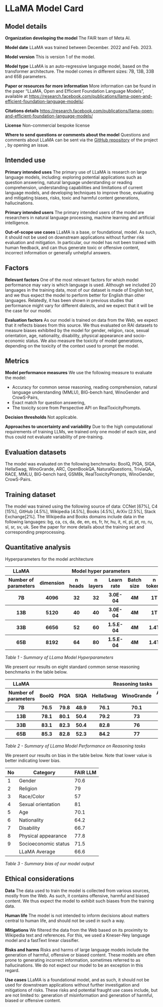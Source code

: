 # LLaMA Model Card

## Model details

**Organization developing the model**
The FAIR team of Meta AI.

**Model date**
LLaMA was trained between December. 2022 and Feb. 2023.

**Model version**
This is version 1 of the model.

**Model type**
LLaMA is an auto-regressive language model, based on the transformer architecture. The model comes in different sizes:
7B, 13B, 33B and 65B parameters.

**Paper or resources for more information**
More information can be found in the paper “LLaMA, Open and Efficient Foundation Language Models”, available
at https://research.facebook.com/publications/llama-open-and-efficient-foundation-language-models/.

**Citations details**
https://research.facebook.com/publications/llama-open-and-efficient-foundation-language-models/

**License**
Non-commercial bespoke license

**Where to send questions or comments about the model**
Questions and comments about LLaMA can be sent via the [GitHub repository](https://github.com/facebookresearch/llama) of
the project , by opening an issue.

## Intended use

**Primary intended uses**
The primary use of LLaMA is research on large language models, including:
exploring potential applications such as question answering, natural language understanding or reading comprehension,
understanding capabilities and limitations of current language models, and developing techniques to improve those,
evaluating and mitigating biases, risks, toxic and harmful content generations, hallucinations.

**Primary intended users**
The primary intended users of the model are researchers in natural language processing, machine learning and artificial
intelligence.

**Out-of-scope use cases**
LLaMA is a base, or foundational, model. As such, it should not be used on downstream applications without further risk
evaluation and mitigation. In particular, our model has not been trained with human feedback, and can thus generate
toxic or offensive content, incorrect information or generally unhelpful answers.

## Factors

**Relevant factors**
One of the most relevant factors for which model performance may vary is which language is used. Although we included 20
languages in the training data, most of our dataset is made of English text, and we thus expect the model to perform
better for English than other languages. Relatedly, it has been shown in previous studies that performance might vary
for different dialects, and we expect that it will be the case for our model.

**Evaluation factors**
As our model is trained on data from the Web, we expect that it reflects biases from this source. We thus evaluated on
RAI datasets to measure biases exhibited by the model for gender, religion, race, sexual orientation, age, nationality,
disability, physical appearance and socio-economic status. We also measure the toxicity of model generations, depending
on the toxicity of the context used to prompt the model.

## Metrics

**Model performance measures**
We use the following measure to evaluate the model:

- Accuracy for common sense reasoning, reading comprehension, natural language understanding (MMLU), BIG-bench hard,
  WinoGender and CrowS-Pairs,
- Exact match for question answering,
- The toxicity score from Perspective API on RealToxicityPrompts.

**Decision thresholds**
Not applicable.

**Approaches to uncertainty and variability**
Due to the high computational requirements of training LLMs, we trained only one model of each size, and thus could not
evaluate variability of pre-training.

## Evaluation datasets

The model was evaluated on the following benchmarks: BoolQ, PIQA, SIQA, HellaSwag, WinoGrande, ARC, OpenBookQA,
NaturalQuestions, TriviaQA, RACE, MMLU, BIG-bench hard, GSM8k, RealToxicityPrompts, WinoGender, CrowS-Pairs.

## Training dataset

The model was trained using the following source of data: CCNet [67%], C4 [15%], GitHub [4.5%], Wikipedia [4.5%],
Books [4.5%], ArXiv [2.5%], Stack Exchange[2%]. The Wikipedia and Books domains include data in the following languages:
bg, ca, cs, da, de, en, es, fr, hr, hu, it, nl, pl, pt, ro, ru, sl, sr, sv, uk. See the paper for more details about the
training set and corresponding preprocessing.

## Quantitative analysis

Hyperparameters for the model architecture


<table>
    <thead>
            <tr>
            <th >LLaMA</th> <th colspan=6>Model hyper parameters </th>
            </tr>
            <tr>
            <th>Number of parameters</th><th>dimension</th><th>n heads</th><th>n layers</th><th>Learn rate</th><th>Batch size</th><th>n tokens</th>
            </tr>           
        </thead>
    <tbody>       
        <tr>
            <th>7B</th> <th>4096</th> <th>32</th> <th>32</th> <th>3.0E-04</th><th>4M</th><th>1T 
        </tr>
        <tr>
            <th>13B</th><th>5120</th><th>40</th><th>40</th><th>3.0E-04</th><th>4M</th><th>1T
        </tr>
        <tr>
            <th>33B</th><th>6656</th><th>52</th><th>60</th><th>1.5.E-04</th><th>4M</th><th>1.4T
        </tr>
        <tr>
            <th>65B</th><th>8192</th><th>64</th><th>80</th><th>1.5.E-04</th><th>4M</th><th>1.4T
        </tr>     
    </tbody>
</table>


*Table 1 - Summary of LLama Model Hyperparameters*

We present our results on eight standard common sense reasoning benchmarks in the table below.
<table>
    <thead>
            <tr>
            <th>LLaMA</th>  <th colspan=9>Reasoning tasks </th>
            </tr>
            <tr>
            <th>Number of parameters</th> <th>BoolQ</th><th>PIQA</th><th>SIQA</th><th>HellaSwag</th><th>WinoGrande</th><th>ARC-e</th><th>ARC-c</th><th>OBQA</th><th>COPA</th>
            </tr>           
        </thead>
    <tbody>    
    <tr>   
        <th>7B</th><th>76.5</th><th>79.8</th><th>48.9</th><th>76.1</th><th>70.1</th><th>76.7</th><th>47.6</th><th>57.2</th><th>93
        </th>   
    <tr><th>13B</th><th>78.1</th><th>80.1</th><th>50.4</th><th>79.2</th><th>73</th><th>78.1</th><th>52.7</th><th>56.4</th><th>94
</th>
    <tr><th>33B</th><th>83.1</th><th>82.3</th><th>50.4</th><th>82.8</th><th>76</th><th>81.4</th><th>57.8</th><th>58.6</th><th>92
</th>
    <tr><th>65B</th><th>85.3</th><th>82.8</th><th>52.3</th><th>84.2</th><th>77</th><th>81.5</th><th>56</th><th>60.2</th><th>94</th></tr> 
    </tbody>
</table>

*Table 2 - Summary of LLama Model Performance on Reasoning tasks*

We present our results on bias in the table below. Note that lower value is better indicating lower bias.

| No | Category             | FAIR LLM |
|----|----------------------|----------|
| 1  | Gender               | 70.6     |
| 2  | Religion             | 79       |
| 3  | Race/Color           | 57       |
| 4  | Sexual orientation   | 81       |
| 5  | Age                  | 70.1     |
| 6  | Nationality          | 64.2     |
| 7  | Disability           | 66.7     |
| 8  | Physical appearance  | 77.8     |
| 9  | Socioeconomic status | 71.5     |
|    | LLaMA Average        | 66.6     |

*Table 3 - Summary bias of our model output*

## Ethical considerations

**Data**
The data used to train the model is collected from various sources, mostly from the Web. As such, it contains offensive,
harmful and biased content. We thus expect the model to exhibit such biases from the training data.

**Human life**
The model is not intended to inform decisions about matters central to human life, and should not be used in such a way.

**Mitigations**
We filtered the data from the Web based on its proximity to Wikipedia text and references. For this, we used a
Kneser-Ney language model and a fastText linear classifier.

**Risks and harms**
Risks and harms of large language models include the generation of harmful, offensive or biased content. These models
are often prone to generating incorrect information, sometimes referred to as hallucinations. We do not expect our model
to be an exception in this regard.

**Use cases**
LLaMA is a foundational model, and as such, it should not be used for downstream applications without further
investigation and mitigations of risks. These risks and potential fraught use cases include, but are not limited to:
generation of misinformation and generation of harmful, biased or offensive content.
